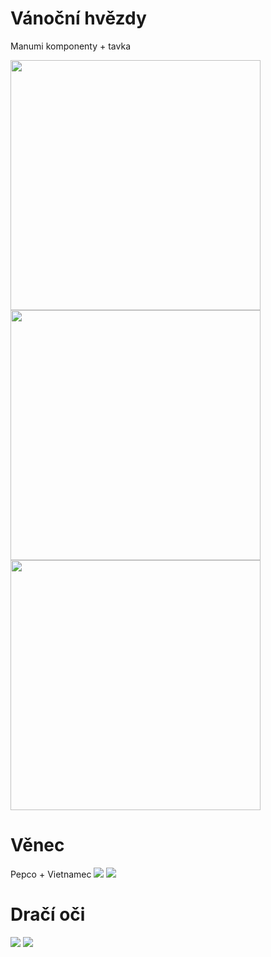 # Vánoční hvězdy

Manumi komponenty + tavka

<img src="20251016_192236.jpg" height="400">
<img src="20251016_192129.jpg" height="400">
<img src="20251016_192134.jpg" height="400">

# Věnec
Pepco + Vietnamec
<img src="20251021_072826.jpg">
<img src ="20251021_072838.jpg">

# Dračí oči
<img src ="20251015_214358.jpg">
<img src ="20251015_214420.jpg">

